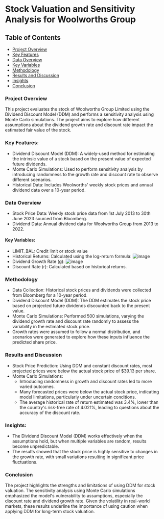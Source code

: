 # Stock Valuation and Sensitivity Analysis for Woolworths Group
## Table of Contents
- [Project Overview](#project-overview)
- [Key Features](#key-features)
- [Data Overview](#data-overview)
- [Key Variables](#key-variables)
- [Methodology](#methodology)
- [Results and Discussion](#results-and-discussion)
- [Insights](#insights)
- [Conclusion](#conlcusion)

### Project Overview
This project evaluates the stock of Woolworths Group Limited using the Dividend Discount Model (DDM) and performs a sensitivity analysis using Monte Carlo simulations. The project aims to explore how different assumptions about the dividend growth rate and discount rate impact the estimated fair value of the stock.

### Key Features:
- Dividend Discount Model (DDM): A widely-used method for estimating the intrinsic value of a stock based on the present value of expected future dividends.
- Monte Carlo Simulations: Used to perform sensitivity analysis by introducing randomness to the growth rate and discount rate to observe different scenarios.
- Historical Data: Includes Woolworths' weekly stock prices and annual dividend data over a 10-year period.

### Data Overview
- Stock Price Data: Weekly stock price data from 1st July 2013 to 30th June 2023 sourced from Bloomberg.
- Dividend Data: Annual dividend data for Woolworths Group from 2013 to 2022.

#### Key Variables:
- LIMIT_BAL: Credit limit or stock value
- Historical Returns: Calculated using the log-return formula:
  ![image](https://github.com/user-attachments/assets/6115ce8b-38b6-43dd-b6cf-1d1faea507f6)
- Dividend Growth Rate (g):
  ![image](https://github.com/user-attachments/assets/8cd9077b-058f-47dc-a861-dd86299df33e) 
- Discount Rate (r): Calculated based on historical returns.
  
### Methodology
- Data Collection: Historical stock prices and dividends were collected from Bloomberg for a 10-year period.
- Dividend Discount Model (DDM): The DDM estimates the stock price based on projected future dividends discounted back to the present value.
- Monte Carlo Simulations: Performed 500 simulations, varying the dividend growth rate and discount rate randomly to assess the variability in the estimated stock price.
- Growth rates were assumed to follow a normal distribution, and scenarios were generated to explore how these inputs influence the predicted share price.

### Results and Discussion
- Stock Price Prediction: Using DDM and constant discount rates, most projected prices were below the actual stock price of $39.13 per share.
- Monte Carlo Simulations:
  - Introducing randomness in growth and discount rates led to more varied outcomes.
  - Many forecasted prices were below the actual stock price, indicating model limitations, particularly under uncertain conditions.
  - The average historical rate of return estimated was 3.4%, lower than the country's risk-free rate of 4.021%, leading to questions about the accuracy of the discount rate.

### Insights:
- The Dividend Discount Model (DDM) works effectively when the assumptions hold, but when multiple variables are random, results become unpredictable.
- The results showed that the stock price is highly sensitive to changes in the growth rate, with small variations resulting in significant price fluctuations.

### Conclusion
The project highlights the strengths and limitations of using DDM for stock valuation. The sensitivity analysis using Monte Carlo simulations emphasized the model's vulnerability to assumptions, especially the discount rate and dividend growth rate. Given the volatility in real-world markets, these results underline the importance of using caution when applying DDM for long-term stock valuation.
